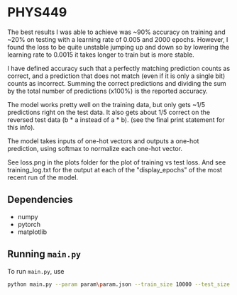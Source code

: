 # PHYS449

The best results I was able to achieve was ~90% accuracy on training and ~20% on testing with a learning rate of 0.005 and 2000 epochs. However, I found the loss to be quite unstable jumping up and down so by lowering the learning rate to 0.0015 it takes longer to train but is more stable.

I have defined accuracy such that a perfectly matching prediction counts as correct, and a prediction that does not match (even if it is only a single bit) counts as incorrect. Summing the correct predictions and dividing the sum by the total number of predictions (x100%) is the reported accuracy.

The model works pretty well on the training data, but only gets ~1/5 predictions right on the test data. It also gets about 1/5 correct on the reversed test data (b * a instead of a * b). (see the final print statement for this info).

The model takes inputs of one-hot vectors and outputs a one-hot prediction, using softmax to normalize each one-hot vector. 

See loss.png in the plots folder for the plot of training vs test loss. And see training_log.txt for the output at each of the "display_epochs" of the most recent run of the model.

## Dependencies

- numpy
- pytorch
- matplotlib

## Running `main.py`

To run `main.py`, use

```sh
python main.py --param param\param.json --train_size 10000 --test_size 2000 --seed 12345 --device cuda
```
